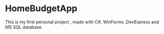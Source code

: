 # HomeBudgetApp
This is my first personal project , made with C#, WinForms ,DevExpress and MS SQL database.
